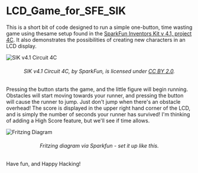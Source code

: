 # LCD_Game_for_SFE_SIK

This is a short bit of code designed to run a simple one-button, time wasting game using thesame setup found in the [SparkFun Inventors Kit v 4.1, project 4C](https://learn.sparkfun.com/tutorials/sparkfun-inventors-kit-experiment-guide---v41/all#circuit-4c-diy-who-am-i-game). It also demonstrates the possibilities of creating new characters in an LCD display.

![SIK v4.1 Circuit 4C](https://user-images.githubusercontent.com/29868735/64041706-6d509b00-cb1d-11e9-8db4-a41f9d308f58.jpg)
###### <p align="center">*SIK v4.1 Circuit 4C, by SparkFun, is licensed under [CC BY 2.0](https://creativecommons.org/licenses/by/2.0).* </p>

Pressing the button starts the game, and the little figure will begin running. Obstacles will start moving towards your runner, and pressing the button will cause the runner to jump. Just don't jump when there's an obstacle overhead! The score is displayed in the upper right hand corner of the LCD, and is simply the number of seconds your runner has survived! I'm thinking of adding a High Score feature, but we'll see if time allows.

![Fritzing Diagram](https://user-images.githubusercontent.com/29868735/64041707-6d509b00-cb1d-11e9-9ebc-d64909a0180e.jpg)
###### <p align="center">*Fritzing diagram via Sparkfun - set it up like this.*</p>

Have fun, and Happy Hacking!
 
